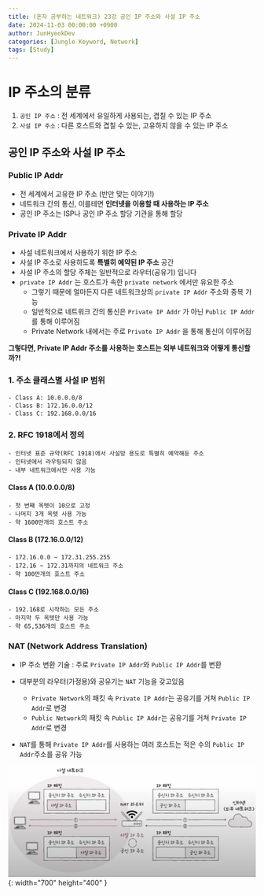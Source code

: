 ```yaml
---
title: (혼자 공부하는 네트워크) 23강 공인 IP 주소와 사설 IP 주소
date: 2024-11-03 00:00:00 +0900
author: JunHyeokDev
categories: [Jungle Keyword, Network]
tags: [Study]
---
```


# IP 주소의 분류

1. `공인 IP 주소` : 전 세계에서 유일하게 사용되는, 겹칠 수 있는 IP 주소 
2. `사설 IP 주소` : 다른 호스트와 겹칠 수 있는, 고유하지 않을 수 있는 IP 주소

## 공인 IP 주소와 사설 IP 주소

### Public IP Addr

- 전 세계에서 고유한 IP 주소 (반만 맞는 이야기!)
- 네트워크 간의 통신, 이를테면 **인터넷을 이용할 때 사용하는 IP 주소**
- 공인 IP 주소는 ISP나 공인 IP 주소 할당 기관을 통해 할당

### Private IP Addr

- 사설 네트워크에서 사용하기 위한 IP 주소
- 사설 IP 주소로 사용하도록 **특별히 예약된 IP 주소** 공간
- 사설 IP 주소의 할당 주체는 일반적으로 라우터(공유기) 입니다
- `private IP Addr` 는 호스트가 속한 `private network` 에서만 유요한 주소
    - 그렇기 때문에 얼마든지 다른 네트워크상의 `private IP Addr` 주소와 중복 가능
    - 일반적으로 네트워크 간의 통신은 `Private IP Addr` 가 아닌 `Public IP Addr`를 통해 이루어짐
    - Private Network 내에서는 주로 `Private IP Addr` 을 통해 통신이 이루어짐

**그렇다면, Private IP Addr 주소를 사용하는 호스트는 외부 네트워크와 어떻게 통신할까?!**

<!-- <details>
<summary>사설 IP 주소 상세 설명</summary> -->

### 1. 주소 클래스별 사설 IP 범위
```
- Class A: 10.0.0.0/8
- Class B: 172.16.0.0/12
- Class C: 192.168.0.0/16
```

### 2. RFC 1918에서 정의
```
- 인터넷 표준 규약(RFC 1918)에서 사설망 용도로 특별히 예약해둔 주소
- 인터넷에서 라우팅되지 않음
- 내부 네트워크에서만 사용 가능
```

#### Class A (10.0.0.0/8)
```
- 첫 번째 옥텟이 10으로 고정
- 나머지 3개 옥텟 사용 가능
- 약 1600만개의 호스트 주소
```

#### Class B (172.16.0.0/12)
```
- 172.16.0.0 ~ 172.31.255.255
- 172.16 ~ 172.31까지의 네트워크 주소
- 약 100만개의 호스트 주소
```

#### Class C (192.168.0.0/16)
```
- 192.168로 시작하는 모든 주소
- 마지막 두 옥텟만 사용 가능
- 약 65,536개의 호스트 주소
```

<!-- </details> -->

### NAT (Network Address Translation)

- IP 주소 변환 기술 : 주로 `Private IP Addr`와 `Public IP Addr`를 변환
- 대부분의 라우터(가정용)와 공유기는 `NAT` 기능을 갖고있음
    - `Private Network`의 패킷 속 `Private IP Addr`는 공유기를 거쳐 `Public IP Addr`로 변경
    - `Public Network`의 패킷 속 `Public IP Addr`는 공유기를 거쳐 `Private IP Addr`로 변경

- `NAT`를 통해 `Private IP Addr`를 사용하는 여러 호스트는 적은 수의 `Public IP Addr`주소를 공유 가능

![Desktop View](/assets/Network/NAT.png){: width="700" height="400" }
